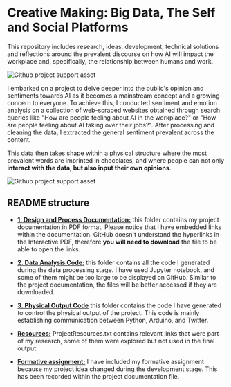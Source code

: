 # Creative Making: Big Data, The Self and Social Platforms

This repository includes research, ideas, development, technical solutions and reflections around the prevalent discourse on how AI will impact the workplace and, specifically, the relationship between humans and work.

![Github project support asset](https://git.arts.ac.uk/17518357/Big-Data_y2/blob/main/Resources/main_banner.png)

I embarked on a project to delve deeper into the public's opinion and sentiments towards AI as it becomes a mainstream concept and a growing concern to everyone. To achieve this, I conducted sentiment and emotion analysis on a collection of web-scraped websites obtained through search queries like "How are people feeling about AI in the workplace?" or "How are people feeling about AI taking over their jobs?". After processing and cleaning the data, I extracted the general sentiment prevalent across the content.

This data then takes shape within a physical structure where the most prevalent words are imprinted in chocolates, and where people can not only **interact with the data, but also input their own opinions**.

![Github project support asset](https://git.arts.ac.uk/17518357/Big-Data_y2/blob/main/Resources/secondary_banner.png)

## README structure
- [**1. Design and Process Documentation:**](https://git.arts.ac.uk/17518357/Big-Data_y2/tree/main/1.%20Design%20and%20Process%20Documentation) this folder contains my project documentation in PDF format. Please notice that I have embedded links within the documentation. GitHub doesn't understand the hyperlinks in the Interactive PDF, therefore **you will need to download** the file to be able to open the links.

- [**2. Data Analysis Code:**](https://git.arts.ac.uk/17518357/Big-Data_y2/tree/main/2.%20Data%20Analysis%20Code) this folder contains all the code I generated during the data processing stage. I have used Jupyter notebook, and some of them might be too large to be displayed on GitHub. Similar to the project documentation, the files will be better accessed if they are downloaded.
- [**3. Physical Output Code**](https://git.arts.ac.uk/17518357/Big-Data_y2/tree/main/3.%20Physical%20Output%20Code) this folder contains the code I have generated to control the physical output of the project. This code is mainly establishing communication between Python, Arduino, and Twitter.
- [**Resources:**](https://git.arts.ac.uk/17518357/Big-Data_y2/tree/main/Resources) ProjectResources.txt contains relevant links that were part of my research, some of them were explored but not used in the final output.
- [**Formative assignment:**](https://git.arts.ac.uk/17518357/Big-Data_y2/blob/main/Formative%20Assignment.pdf) I have included my formative assignment because my project idea changed during the development stage. This has been recorded within the project documentation file.
